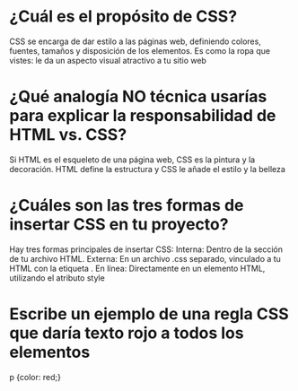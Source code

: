 # ¿Cuál es el propósito de CSS?
CSS se encarga de dar estilo a las páginas web, definiendo colores, fuentes, tamaños y disposición de los elementos. Es como la ropa que vistes: le da un aspecto visual atractivo a tu sitio web
# ¿Qué analogía NO técnica usarías para explicar la responsabilidad de HTML vs. CSS?
Si HTML es el esqueleto de una página web, CSS es la pintura y la decoración. HTML define la estructura y CSS le añade el estilo y la belleza
# ¿Cuáles son las tres formas de insertar CSS en tu proyecto?
Hay tres formas principales de insertar CSS:
Interna: Dentro de la sección <head> de tu archivo HTML.
Externa: En un archivo .css separado, vinculado a tu HTML con la etiqueta <link>.
En línea: Directamente en un elemento HTML, utilizando el atributo style
# Escribe un ejemplo de una regla CSS que daría texto rojo a todos los elementos
p {color: red;}
